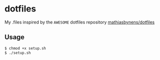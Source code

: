 # dotfiles

My .files inspired by the `AWESOME` dotfiles repository [mathiasbynens/dotfiles](https://github.com/mathiasbynens/dotfiles)

## Usage

```bash
$ chmod +x setup.sh
$ ./setup.sh
```
